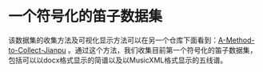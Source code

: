 # 一个符号化的笛子数据集

该数据集的收集方法及可视化显示方法可以在另一个仓库下面看到：[A-Method-to-Collect-Jianpu](https://github.com/hrsoup/A-Method-to-Collect-Jianpu) 。通过这个方法，我们收集目前第一个符号化的笛子数据集，包括可以以docx格式显示的简谱以及以MusicXML格式显示的五线谱。



